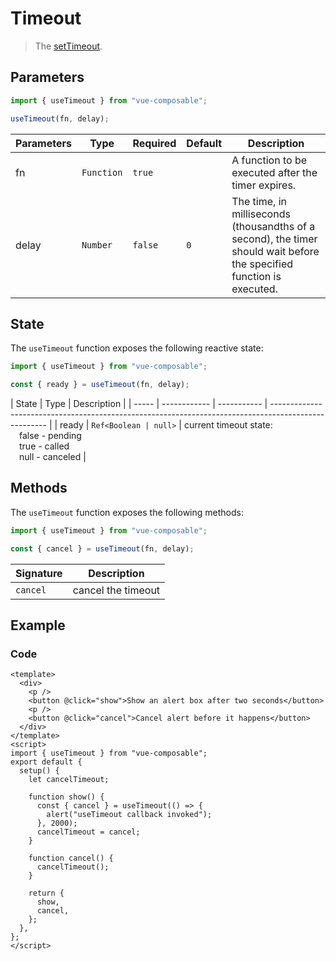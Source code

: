 # Timeout

> The [setTimeout](https://developer.mozilla.org/en-US/docs/Web/API/WindowOrWorkerGlobalScope/setTimeout).

## Parameters

```js
import { useTimeout } from "vue-composable";

useTimeout(fn, delay);
```

| Parameters | Type       | Required | Default | Description                                                                                                           |
| ---------- | ---------- | -------- | ------- | --------------------------------------------------------------------------------------------------------------------- |
| fn         | `Function` | `true`   |         | A function to be executed after the timer expires.                                                                    |
| delay      | `Number`   | `false`  | `0 `    | The time, in milliseconds (thousandths of a second), the timer should wait before the specified function is executed. |

## State

The `useTimeout` function exposes the following reactive state:

```js
import { useTimeout } from "vue-composable";

const { ready } = useTimeout(fn, delay);
```

| State | Type         | Description |
| ----- | ------------ | ----------- | ---------------------------------------------------------------------------------------------------- |
| ready | `Ref<Boolean | null>`      | current timeout state:<br/>&emsp;false - pending <br/>&emsp;true - called <br/>&emsp;null - canceled |

## Methods

The `useTimeout` function exposes the following methods:

```js
import { useTimeout } from "vue-composable";

const { cancel } = useTimeout(fn, delay);
```

| Signature | Description        |
| --------- | ------------------ |
| `cancel`  | cancel the timeout |

## Example

<timeout-example s/>

### Code

```vue
<template>
  <div>
    <p />
    <button @click="show">Show an alert box after two seconds</button>
    <p />
    <button @click="cancel">Cancel alert before it happens</button>
  </div>
</template>
<script>
import { useTimeout } from "vue-composable";
export default {
  setup() {
    let cancelTimeout;

    function show() {
      const { cancel } = useTimeout(() => {
        alert("useTimeout callback invoked");
      }, 2000);
      cancelTimeout = cancel;
    }

    function cancel() {
      cancelTimeout();
    }

    return {
      show,
      cancel,
    };
  },
};
</script>
```
